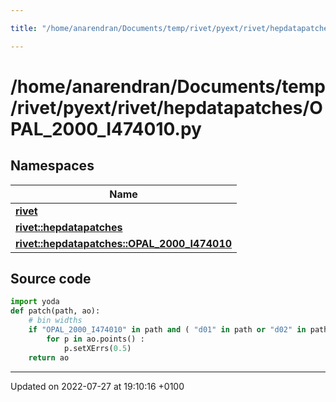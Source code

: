 ```yaml
---

title: "/home/anarendran/Documents/temp/rivet/pyext/rivet/hepdatapatches/OPAL_2000_I474010.py"

---
```


# /home/anarendran/Documents/temp/rivet/pyext/rivet/hepdatapatches/OPAL_2000_I474010.py



## Namespaces

| Name           |
| -------------- |
| **[rivet](http://example.org/namespaces/namespacerivet/)**  |
| **[rivet::hepdatapatches](http://example.org/namespaces/namespacerivet_1_1hepdatapatches/)**  |
| **[rivet::hepdatapatches::OPAL_2000_I474010](http://example.org/namespaces/namespacerivet_1_1hepdatapatches_1_1opal__2000__i474010/)**  |




## Source code

```python
import yoda
def patch(path, ao):
    # bin widths
    if "OPAL_2000_I474010" in path and ( "d01" in path or "d02" in path or "d03" in path) :
        for p in ao.points() :
            p.setXErrs(0.5)
    return ao
```


-------------------------------

Updated on 2022-07-27 at 19:10:16 +0100
